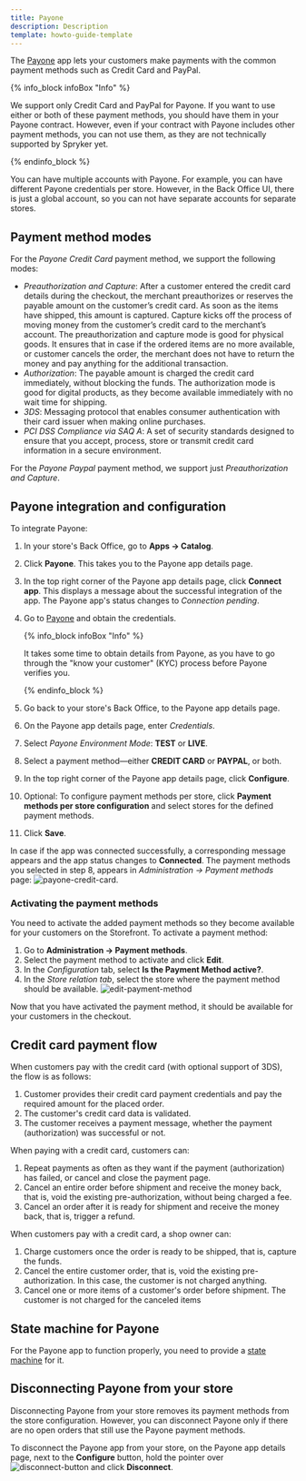 ```yaml
---
title: Payone
description: Description
template: howto-guide-template
---
```


The [Payone](https://www.payone.com/DE-en) app lets your customers make payments with the common payment methods such as Credit Card and PayPal.

{% info_block infoBox "Info" %}

We support only Credit Card and PayPal for Payone. If you want to use either or both of these payment methods, you should have them in your Payone contract. However, even if your contract with Payone includes other payment methods, you can not use them, as they are not technically supported by Spryker yet.

{% endinfo_block %}

You can have multiple accounts with Payone. For example, you can have different Payone credentials per store. However, in the Back Office UI, there is just a global account, so you can not have separate accounts for separate stores.

## Payment method modes

<!-- Can you set the modes somehow? For example, if merchant sells digital goods, can he set the authorization mode somewhere? -->

For the *Payone Credit Card* payment method, we support the following modes:

- *Preauthorization and Capture*: After a customer entered the credit card details during the checkout, the merchant preauthorizes or reserves the payable amount on the customer’s credit card. As soon as the items have shipped, this amount is captured. Capture kicks off the process of moving money from the customer’s credit card to the merchant’s account. The preauthorization and capture mode is good for physical goods. It ensures that in case if the ordered items are no more available, or customer cancels the order, the merchant does not have to return the money and pay anything for the additional transaction.
- *Authorization*: The payable amount is charged the credit card immediately, without blocking the funds. The authorization mode is good for digital products, as they become available immediately with no wait time for shipping.
- *3DS*: Messaging protocol that enables consumer authentication with their card issuer when making online purchases.
- *PCI DSS Compliance via SAQ A*: A set of security standards designed to ensure that you accept, process, store or transmit credit card information in a secure environment.

For the *Payone Paypal* payment method, we support just *Preauthorization and Capture*.

## Payone integration and configuration

To integrate Payone:

1. In your store's Back Office, go to **Apps -> Catalog**.
2. Click **Payone**.
   This takes you to the Payone app details page.
3. In the top right corner of the Payone app details page, click **Connect app**.
   This displays a message about the successful integration of the app. The Payone app's status changes to *Connection pending*.   
4. Go to [Payone](https://www.payone.com) and obtain the credentials.
   
   {% info_block infoBox "Info" %}

   It takes some time to obtain details from Payone, as you have to go through the "know your customer" (KYC) process before Payone verifies you.

   {% endinfo_block %}

5. Go back to your store's Back Office, to the Payone app details page.
6. On the Payone app details page, enter *Credentials*.
7. Select *Payone Environment Mode*: **TEST** or **LIVE**.
8. Select a payment method⁠—either **CREDIT CARD** or **PAYPAL**, or both.
9. In the top right corner of the Payone app details page, click **Configure**.
10. Optional: To configure payment methods per store, click **Payment methods per store configuration** and select stores for the defined payment methods.
11. Click **Save**.
   
In case if the app was connected successfully, a corresponding message appears and the app status changes to **Connected**. The payment methods you selected in step 8, appears in *Administration -> Payment methods* page:
![payone-credit-card](https://spryker.s3.eu-central-1.amazonaws.com/docs/aop/user/apps/payone/payone-credit-card.png).

### Activating the payment methods

You need to activate the added payment methods so they become available for your customers on the Storefront.
To activate a payment method:

1. Go to **Administration -> Payment methods**.
2. Select the payment method to activate and click **Edit**.
3. In the *Configuration* tab, select **Is the Payment Method active?**.
4. In the *Store relation tab*, select the store where the payment method should be available.
![edit-payment-method](https://spryker.s3.eu-central-1.amazonaws.com/docs/aop/user/apps/payone/edit-payment-method.png)

Now that you have activated the payment method, it should be available for your customers in the checkout.

## Credit card payment flow

When customers pay with the credit card (with optional support of 3DS), the flow is as follows:

1. Customer provides their credit card payment credentials and pay the required amount for the placed order.
2. The customer's credit card data is validated.
3. The customer receives a payment message, whether the payment (authorization) was successful or not.
   
When paying with a credit card, customers can:

1. Repeat payments as often as they want if the payment (authorization) has failed, or cancel and close the payment page.
2. Cancel an entire order before shipment and receive the money back, that is, void the existing pre-authorization, without being charged a fee.
3. Cancel an order after it is ready for shipment and receive the money back, that is, trigger a refund.

When customers pay with a credit card, a shop owner can:

1. Charge customers once the order is ready to be shipped, that is, capture the funds.
2. Cancel the entire customer order, that is, void the existing pre-authorization. In this case, the customer is not charged anything.
3. Cancel one or more items of a customer's order before shipment. The customer is not charged for the canceled items 
 

## State machine for Payone

For the Payone app to function properly, you need to provide a [state machine](https://docs.spryker.com/docs/scos/dev/best-practices/state-machine-cookbook/state-machine-cookbook-part-i-state-machine-fundamentals.html#state-machine-components) for it.

## Disconnecting Payone from your store

Disconnecting Payone from your store removes its payment methods from the store configuration. However, you can disconnect Payone only if there are no open orders that still use the Payone payment methods.

To disconnect the Payone app from your store, on the Payone app details page, next to the **Configure** button, hold the pointer over <span class="inline-img">![disconnect-button](https://spryker.s3.eu-central-1.amazonaws.com/docs/aop/user/apps/bazzarvoice/disconnect-button.png)</span> and click **Disconnect**.



